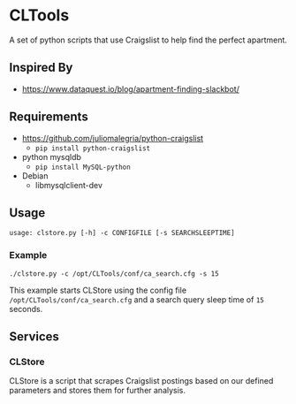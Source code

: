 # CLTools
A set of python scripts that use Craigslist to help find the perfect apartment.

## Inspired By
* https://www.dataquest.io/blog/apartment-finding-slackbot/

## Requirements
* https://github.com/juliomalegria/python-craigslist
  * `pip install python-craigslist`
* python mysqldb
  * `pip install MySQL-python`
* Debian
  * libmysqlclient-dev

## Usage
```
usage: clstore.py [-h] -c CONFIGFILE [-s SEARCHSLEEPTIME]
```

### Example
```
./clstore.py -c /opt/CLTools/conf/ca_search.cfg -s 15
```

This example starts CLStore using the config file `/opt/CLTools/conf/ca_search.cfg` and a search query sleep time of `15` seconds.

## Services
### CLStore
CLStore is a script that scrapes Craigslist postings based on our defined parameters and stores them 
for further analysis.